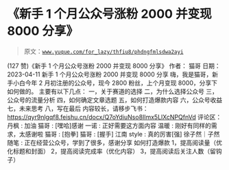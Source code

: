 # 《新手 1 个月公众号涨粉 2000 并变现 8000 分享》

> 原文：[`www.yuque.com/for_lazy/thfiu8/phdngfmlsdwa2ayi`](https://www.yuque.com/for_lazy/thfiu8/phdngfmlsdwa2ayi)

<ne-h2 id="d792bb85" data-lake-id="d792bb85"><ne-heading-ext><ne-heading-anchor></ne-heading-anchor><ne-heading-fold></ne-heading-fold></ne-heading-ext><ne-heading-content><ne-text id="uaf25a7f9">(127 赞)《新手 1 个月公众号涨粉 2000 并变现 8000 分享》</ne-text></ne-heading-content></ne-h2> <ne-p id="u7960e1ea" data-lake-id="u7960e1ea"><ne-text id="u2c301b35">作者： 猫哥</ne-text></ne-p> <ne-p id="u17cc1248" data-lake-id="u17cc1248"><ne-text id="u558dac20">日期：2023-04-11</ne-text></ne-p> <ne-p id="ue34dc5b7" data-lake-id="ue34dc5b7"><ne-text id="u3e80ad97">新手 1 个月公众号涨粉 2000 并变现 8000 分享</ne-text></ne-p> <ne-p id="u75453832" data-lake-id="u75453832"><ne-text id="u3973ca81">嗨，我是猫哥，新手小白今年 2 月初注册的公众号，现今 2800 粉丝，上个月变现 8000，分享下如何做的。</ne-text></ne-p> <ne-p id="u503cffd5" data-lake-id="u503cffd5"><ne-text id="u3ad4e6a7">主要有以下几点：</ne-text></ne-p> <ne-p id="u5f3c836e" data-lake-id="u5f3c836e"><ne-text id="udc5ae9e9">一，关于赛道的选择</ne-text></ne-p> <ne-p id="uab73a9d9" data-lake-id="uab73a9d9"><ne-text id="ubcc9f40b">二，为什么选择公众号</ne-text></ne-p> <ne-p id="ubf8df2c7" data-lake-id="ubf8df2c7"><ne-text id="u031edecb">三，公众号的流量分析</ne-text></ne-p> <ne-p id="u5a125ddc" data-lake-id="u5a125ddc"><ne-text id="udaa83b22">四，如何确定文章选题</ne-text></ne-p> <ne-p id="uc817c06c" data-lake-id="uc817c06c"><ne-text id="ucb2f10b0">五，如何打造爆款内容</ne-text></ne-p> <ne-p id="u1551c138" data-lake-id="u1551c138"><ne-text id="ub592bc67">六，公众号收益</ne-text></ne-p> <ne-p id="ub0cb74d1" data-lake-id="ub0cb74d1"><ne-text id="u9eec5a5a">七，未来思考</ne-text></ne-p> <ne-p id="ua9e2cdf8" data-lake-id="ua9e2cdf8"><ne-text id="ua5021b3b">八，写在最后</ne-text></ne-p> <ne-p id="u451b10f7" data-lake-id="u451b10f7"><ne-text id="u8ba146c2">内容较长，请移步飞书：</ne-text></ne-p> <ne-p id="u5c3d9dba" data-lake-id="u5c3d9dba">[<ne-text id="u62f9de66">https://qyr9nlgqf8.feishu.cn/docx/Q7oYdiuNso8Ilmx5LlXcNPQfnVd</ne-text>](https://qyr9nlgqf8.feishu.cn/docx/Q7oYdiuNso8Ilmx5LlXcNPQfnVd)</ne-p> <ne-hole id="uf3fd0994" data-lake-id="uf3fd0994"><ne-card data-card-name="hr" data-card-type="block" id="JTphk" data-event-boundary="card"><ne-p id="ue229c3d9" data-lake-id="ue229c3d9"><ne-text id="uaa9d5236">评论区：</ne-text></ne-p> <ne-p id="u3cb2f60a" data-lake-id="u3cb2f60a"><ne-text id="u11920ea1">丹枫 : 加油</ne-text> <ne-text id="u8b3ed73c">猫哥 : [嘿哈]感谢</ne-text> <ne-text id="u6c01a041">一诺 : 正好需要这方面内容</ne-text> <ne-text id="u8f966f1d">温暖 : 刚好有同样的需求，太感谢啦</ne-text> <ne-text id="uf25f9fb7">猫哥 : [抱拳]</ne-text> <ne-text id="u16efb077">猫哥 : [握手]</ne-text> <ne-text id="ue063b66c">江南 style : 真的厉害[强]</ne-text> <ne-text id="u879d05a7">徐子然｜子然随笔 : 正在经营公众号，学到了很多，感谢分享</ne-text> <ne-text id="u25025364">如何打造爆款</ne-text> <ne-text id="u214de0b3">1，提高阅读量（优化标题和封面）</ne-text> <ne-text id="uc886f96e">2，提高阅读完成率（优化内容）</ne-text> <ne-text id="ua9e3bba3">3，提高阅读后关注人数（留钩子）</ne-text></ne-p></ne-card></ne-hole>